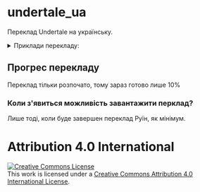 # undertale_ua
Переклад Undertale на українську.


<details>
    <summary>Приклади перекладу:</summary>
    <img width="75%" alt="Screenshots translation" src="https://cdn.discordapp.com/attachments/749252384420790283/1009521514166620280/Screenshot_22.png">
    <img width="75%" alt="Screenshots translation" src="https://cdn.discordapp.com/attachments/712581569142849566/1016064438115246090/Screenshot_2022-09-04_21-09-33.png">
    <img width="75%" alt="Screenshots translation" src="https://cdn.discordapp.com/attachments/712581569142849566/1016064438333362216/Screenshot_2022-09-04_21-11-59.png">
    <img width="75%" alt="Screenshots translation" src="https://cdn.discordapp.com/attachments/749252384420790283/1009521008157401158/Screenshot_20.png">
    <img width="75%" alt="Screenshots translation" src="https://cdn.discordapp.com/attachments/712581569142849566/1016064438559838391/Screenshot_2022-09-04_21-14-17.png">
    <img width="75%" alt="Screenshots translation" src="https://cdn.discordapp.com/attachments/712581569142849566/1016064438790537246/Screenshot_2022-09-04_21-15-03.png">
    <img width="75%" alt="Screenshots translation" src="https://cdn.discordapp.com/attachments/712581569142849566/1016064439037997106/Screenshot_2022-09-04_21-15-22.png">
</details>

## Прогрес перекладу

Переклад тільки розпочато, тому зараз готово лише 10%

### Коли з'явиться можливість завантажити перклад?

Лише тоді, коли буде завершен переклад Руїн, як мінімум.


# Attribution 4.0 International

<a rel="license" href="http://creativecommons.org/licenses/by/4.0/"><img alt="Creative Commons License" style="border-width:0" src="https://i.creativecommons.org/l/by/4.0/88x31.png" /></a><br />This work is licensed under a <a rel="license" href="http://creativecommons.org/licenses/by/4.0/">Creative Commons Attribution 4.0 International License</a>.